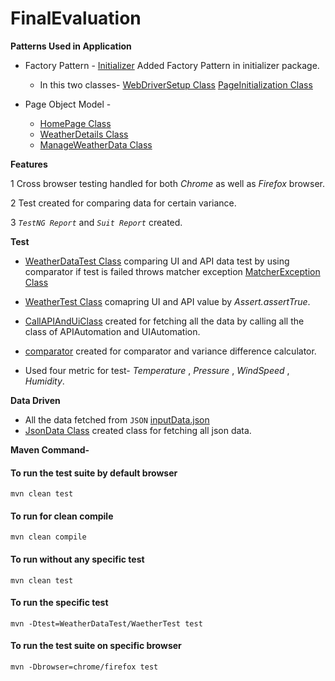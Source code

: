 # FinalEvaluation

**Patterns Used in Application**

* Factory Pattern - [Initializer](https://gitlab.com/kishank1946/finalevaluation/-/tree/modifiedTesting/src/main/java/UIAutomation/initializer) Added Factory Pattern in initializer package.

    * In this two classes- [WebDriverSetup Class](https://gitlab.com/kishank1946/finalevaluation/-/blob/modifiedTesting/src/main/java/UIAutomation/initializer/WebDriverManagerSetup.java)    [PageInitialization Class](https://gitlab.com/kishank1946/finalevaluation/-/blob/modifiedTesting/src/main/java/UIAutomation/initializer/PageInitialization.java)
    
 * Page Object Model - 
    * [HomePage Class](https://gitlab.com/kishank1946/finalevaluation/-/blob/modifiedTesting/src/main/java/UIAutomation/classPage/HomePage.java)     
    * [WeatherDetails Class](https://gitlab.com/kishank1946/finalevaluation/-/blob/modifiedTesting/src/main/java/UIAutomation/classPage/WeatherDetails.java)   
    * [ManageWeatherData Class](https://gitlab.com/kishank1946/finalevaluation/-/blob/modifiedTesting/src/main/java/UIAutomation/classPage/ManageWeatherData.java)


**Features**

1 Cross browser testing handled for both *Chrome* as well as *Firefox* browser.

2 Test created for comparing data for certain variance.

3 *`TestNG Report`* and *`Suit Report`* created.


**Test**

* [WeatherDataTest Class](https://gitlab.com/kishank1946/finalevaluation/-/blob/modifiedTesting/src/test/java/weatherDetailsTest/WeatherDataTest.java) comparing UI and API data test by using comparator if test is failed throws matcher exception [MatcherException Class](https://gitlab.com/kishank1946/finalevaluation/-/blob/modifiedTesting/src/test/java/exception/MatcherException.java)

* [WeatherTest Class](https://gitlab.com/kishank1946/finalevaluation/-/blob/modifiedTesting/src/test/java/weatherDetailsTest/WeatherTest.java) comapring UI and API value by *Assert.assertTrue*.
* [CallAPIAndUiClass](https://gitlab.com/kishank1946/finalevaluation/-/blob/modifiedTesting/src/test/java/callAPIAndUIDetails/CallAPIAndUIClass.java) created for fetching all the data by calling all the class of APIAutomation and UIAutomation.

* [comparator](https://gitlab.com/kishank1946/finalevaluation/-/tree/modifiedTesting/src/test/java/comparator) created for comparator and variance difference calculator.

* Used four metric for test- *Temperature* , *Pressure* , *WindSpeed* , *Humidity*.

**Data Driven**
* All the data fetched from `JSON` [inputData.json](https://gitlab.com/kishank1946/finalevaluation/-/blob/modifiedTesting/json/inputData.json)
* [JsonData Class](https://gitlab.com/kishank1946/finalevaluation/-/blob/modifiedTesting/src/main/java/jsonData/JSONData.java) created class for fetching all json data.

**Maven Command-**

#### To run the test suite by default browser
    mvn clean test
#### To run for clean compile
    mvn clean compile
#### To run without any specific test
    mvn clean test
#### To run the specific test
    mvn -Dtest=WeatherDataTest/WaetherTest test
#### To run the test suite on specific browser
    mvn -Dbrowser=chrome/firefox test
